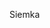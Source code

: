 <html>
  
  <head>
  <title>Super rzeczy w Super cenie!</title>
  </head>
  
  <body>
  <p> Siemka</p>
  </body>
  
  </html>
  
  
